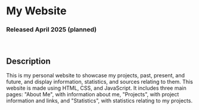 # My Website
### Released April 2025 (planned)

<br/>

## Description
This is my personal website to showcase my projects, past, present, and future,
and display information, statistics, and sources relating to them. This website
is made using HTML, CSS, and JavaScript. It includes three main pages: "About Me",
with information about me, "Projects", with project information and links, and
"Statistics", with statistics relating to my projects.